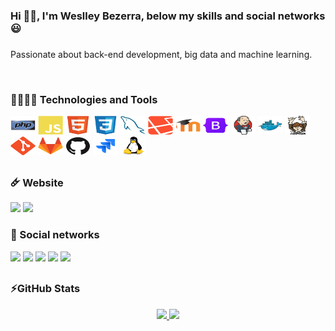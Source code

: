 <div>
    <h3>
        Hi 👋🏽, I'm Weslley Bezerra, below my skills and social networks 😃
    </h3>
</div>

###

<div>
    <p>
        Passionate about back-end development, big data and machine learning.
    </p>
</div>

<br>

<div>
    <h3>
        🚀👨🏽‍💻 Technologies and Tools
    </h3>
    <img alt="PHP" height="30" width="40" src="https://raw.githubusercontent.com/devicons/devicon/master/icons/php/php-original.svg">
    <img alt="Js" height="30" width="40" src="https://raw.githubusercontent.com/devicons/devicon/master/icons/javascript/javascript-plain.svg">
    <img alt="HTML" height="30" width="40" src="https://raw.githubusercontent.com/devicons/devicon/master/icons/html5/html5-original.svg">
    <img alt="CSS" height="30" width="40" src="https://raw.githubusercontent.com/devicons/devicon/master/icons/css3/css3-original.svg">
    <img alt="MySQL" height="30" width="40" src="https://raw.githubusercontent.com/devicons/devicon/master/icons/mysql/mysql-original.svg">
    <img alt="Laravel" height="30" width="40" src="https://raw.githubusercontent.com/devicons/devicon/master/icons/laravel/laravel-plain.svg">
    <img alt="Moodle" height="30" width="40" src="https://raw.githubusercontent.com/devicons/devicon/master/icons/moodle/moodle-original.svg">
    <img alt="Bootstrap" height="30" width="40" src="https://raw.githubusercontent.com/devicons/devicon/master/icons/bootstrap/bootstrap-original.svg">
    <img alt="Jenkins" height="30" width="40" src="https://raw.githubusercontent.com/devicons/devicon/master/icons/jenkins/jenkins-original.svg">
    <img alt="Docker" height="30" width="40" src="https://raw.githubusercontent.com/devicons/devicon/master/icons/docker/docker-original.svg">
    <img alt="Composer" height="30" width="40" src="https://raw.githubusercontent.com/devicons/devicon/master/icons/composer/composer-original.svg">
    <img alt="Git" height="30" width="40" src="https://raw.githubusercontent.com/devicons/devicon/master/icons/git/git-original.svg">
    <img alt="GitLab" height="30" width="40" src="https://raw.githubusercontent.com/devicons/devicon/master/icons/gitlab/gitlab-original.svg">
    <img alt="GitHub" height="30" width="40" src="https://raw.githubusercontent.com/devicons/devicon/master/icons/github/github-original.svg">
    <img alt="Jira" height="30" width="40" src="https://raw.githubusercontent.com/devicons/devicon/master/icons/jira/jira-original.svg">
    <img alt="Linux" height="30" width="40" src="https://raw.githubusercontent.com/devicons/devicon/master/icons/linux/linux-original.svg">
</div>

###

<div>
    <h3>
        🜸 Website
    </h3>
    <a href = "https://setupnow.com.br/" target="_blank"><img src="https://img.shields.io/website-SetupNow-down-green-red/http/monip.org.svg" target="_blank"></a>
    <a href = "https://lms.setupnow.com.br/" target="_blank"><img src="https://img.shields.io/website-up-LMS-green-red/http/cv.lbesson.qc.to.svg" target="_blank"></a>
</div>

###

<div>
    <h3>
        📧 Social networks
    </h3>
    <a href="https://www.linkedin.com/in/weslley-bezerra-451576125/" target="_blank"><img src="https://img.shields.io/badge/-LinkedIn-%230077B5?style=for-the-badge&logo=linkedin&logoColor=white" target="_blank"></a>
    <a href="https://instagram.com/weslley.95" target="_blank"><img src="https://img.shields.io/badge/-Instagram-%23E4405F?style=for-the-badge&logo=instagram&logoColor=white" target="_blank"></a>
    <a href="mailto:weslleybezerra95@gmail.com"><img src="https://img.shields.io/badge/-Gmail-%23333?style=for-the-badge&logo=gmail&logoColor=white" target="_blank"></a>
    <a href="mailto:weslleybezerra95@hotmail.com"><img src="https://img.shields.io/badge/Microsoft_Outlook-0078D4?style=for-the-badge&logo=microsoft-outlook&logoColor=white" target="_blank"></a>
    <a href="https://play.google.com/store/apps/developer?id=Weslley&hl=pt_BR&gl=US"><img src="https://img.shields.io/badge/Android-3DDC84?style=for-the-badge&logo=android&logoColor=white" target="_blank"></a>
</div>

##

<h3>⚡️GitHub Stats</h3>
<div align="center">
  <a href="https://github.com/Weslley95">
  <img height="180em" src="https://github-readme-stats.vercel.app/api?username=Weslley95&locale=en&show_icons=true&theme=tokyonight&include_all_commits=true&&count_private=true&custom_title=Weslley+GitHub"/>
  <img height="180em" src="https://github-readme-stats.vercel.app/api/top-langs/?username=Weslley95&layout=compact&langs_count=7&theme=tokyonight"/>
</div>

